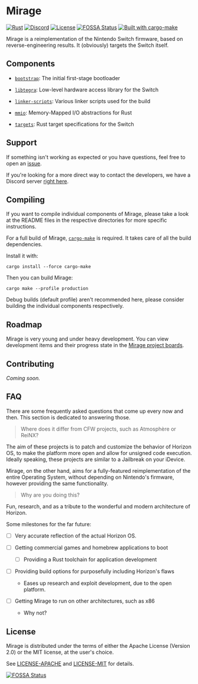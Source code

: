 # Mirage

[![Rust](https://img.shields.io/badge/rust-nightly%202019--12--15-93450a.svg)](https://www.rust-lang.org/)
[![Discord](https://img.shields.io/discord/644185512013463552?color=blue)](https://discord.gg/rJNsDfk)
[![License](https://img.shields.io/badge/license-Apache--2.0%2FMIT-blue)](./LICENSE)
[![FOSSA Status](https://app.fossa.io/api/projects/git%2Bgithub.com%2Fvbe0201%2FMirage.svg?type=shield)](https://app.fossa.io/projects/git%2Bgithub.com%2Fvbe0201%2FMirage?ref=badge_shield)
[![Built with cargo-make](https://sagiegurari.github.io/cargo-make/assets/badges/cargo-make.svg)](https://sagiegurari.github.io/cargo-make)

Mirage is a reimplementation of the Nintendo Switch firmware, based on
reverse-engineering results. It (obviously) targets the Switch itself.

## Components

* [`bootstrap`](./bootstrap): The initial first-stage bootloader

* [`libtegra`](./libtegra): Low-level hardware access library for the Switch

* [`linker-scripts`](./linker-scripts): Various linker scripts used for the build

* [`mmio`](./mmio): Memory-Mapped I/O abstractions for Rust

* [`targets`](./targets): Rust target specifications for the Switch

## Support

If something isn't working as expected or you have questions, feel free to open
an [issue](https://github.com/vbe0201/Mirage/issues).

If you're looking for a more direct way to contact the developers, we have a
Discord server [right here](https://discord.gg/rJNsDfk).

## Compiling

If you want to compile individual components of Mirage, please take a look at
the README files in the respective directories for more specific instructions.

For a full build of Mirage, [`cargo-make`](https://github.com/sagiegurari/cargo-make)
is required.  It takes care of all the build dependencies.

Install it with:

```shell script
cargo install --force cargo-make
```

Then you can build Mirage:

```shell script
cargo make --profile production
```

Debug builds (default profile) aren't recommended here, please consider
building the individual components respectively.

## Roadmap

Mirage is very young and under heavy development. You can view development
items and their progress state in the
[Mirage project boards](https://github.com/vbe0201/Mirage/projects).

## Contributing

*Coming soon.*

## FAQ

There are some frequently asked questions that come up every now and then.
This section is dedicated to answering those.

> Where does it differ from CFW projects, such as Atmosphère or ReiNX?

The aim of these projects is to patch and customize the behavior of Horizon OS,
to make the platform more open and allow for unsigned code execution. Ideally
speaking, these projects are similar to a Jailbreak on your iDevice.

Mirage, on the other hand, aims for a fully-featured reimplementation of the
entire Operating System, without depending on Nintendo's firmware, however
providing the same functionality.

> Why are you doing this?

Fun, research, and as a tribute to the wonderful and modern architecture of Horizon.

Some milestones for the far future:

* [ ] Very accurate reflection of the actual Horizon OS.

* [ ] Getting commercial games and homebrew applications to boot
  * [ ] Providing a Rust toolchain for application development

* [ ] Providing build options for purposefully including Horizon's flaws
  * Eases up research and exploit development, due to the open platform.

* [ ] Getting Mirage to run on other architectures, such as x86
  * Why not?

## License

Mirage is distributed under the terms of either the Apache License (Version 2.0)
or the MIT license, at the user's choice.

See [LICENSE-APACHE](./LICENSE-APACHE) and [LICENSE-MIT](./LICENSE-MIT) for details.

[![FOSSA Status](https://app.fossa.io/api/projects/git%2Bgithub.com%2Fvbe0201%2FMirage.svg?type=large)](https://app.fossa.io/projects/git%2Bgithub.com%2Fvbe0201%2FMirage?ref=badge_large)
